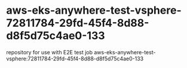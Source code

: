 # aws-eks-anywhere-test-vsphere-72811784-29fd-45f4-8d88-d8f5d75c4ae0-133
repository for use with E2E test job aws-eks-anywhere-test-vsphere:72811784-29fd-45f4-8d88-d8f5d75c4ae0-133

